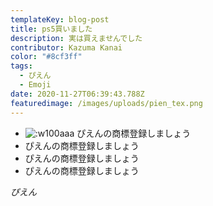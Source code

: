 ```yaml
---
templateKey: blog-post
title: ps5買いました
description: 実は買えませんでした
contributor: Kazuma Kanai
color: "#8cf3ff"
tags:
  - ぴえん
  - Emoji
date: 2020-11-27T06:39:43.788Z
featuredimage: /images/uploads/pien_tex.png
---
```

* ![:w100](/images/uploads/pien_tex.png)aaa
  ぴえんの商標登録しましょう
* ぴえんの商標登録しましょう
* ぴえんの商標登録しましょう
* ぴえんの商標登録しましょう

*ぴえん*